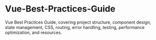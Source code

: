 # Vue-Best-Practices-Guide
Vue Best Practices Guide, covering project structure, component design, state management, CSS, routing, error handling, testing, performance optimization, and resources.
